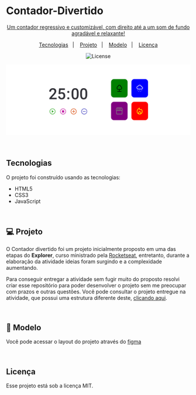 # Contador-Divertido

<p align="center"><u>Um contador regressivo e customizável, com direito até a um som de fundo agradável e relaxante!</u></p>

<p align="center">
  <a href="#tecnologias">Tecnologias</a>&nbsp;&nbsp;&nbsp;|&nbsp;&nbsp;&nbsp;
  <a href="#computer-projeto">Projeto</a>&nbsp;&nbsp;&nbsp;|&nbsp;&nbsp;&nbsp;
  <a href="#closed_book-modelo">Modelo</a>&nbsp;&nbsp;&nbsp;|&nbsp;&nbsp;&nbsp;
  <a href="#licença">Licença</a>
</p>

<p align="center">
  <img alt="License" src="https://img.shields.io/static/v1?label=license&message=MIT&color=49AA26&labelColor=000000">
</p>

<p align="center">
    <img src="https://github.com/Pedro-Jelev/Contador-Divertido/blob/main/.github/Contador-Divertido.png" alt="Imagem Contador Divertido">
</p>

<br>

## Tecnologias

<p>O projeto foi construído usando as tecnologias:</p>

<ul>
    <li>HTML5</li>
    <li>CSS3</li>
    <li>JavaScript</li>
</ul>

<br>

## :computer: Projeto

<p>O Contador divertido foi um projeto inicialmente proposto em uma das etapas do <strong>Explorer</strong>, curso ministrado pela <a href="https://www.rocketseat.com.br">Rocketseat</a>, entretanto, durante a elaboração da atividade ideias foram surgindo e a complexidade aumentando.</p>

<p>Para conseguir entregar a atividade sem fugir muito do proposto resolvi criar esse repositório para poder desenvolver o projeto sem me preocupar com prazos e outras questões. Você pode consultar o projeto entregue na atividade, que possui uma estrutura diferente deste, <a href="https://codepen.io/Pedro-Jelev/pen/vYaNKqB">clicando aqui</a>.</p>

<br>

## :closed_book: Modelo
<p>Você pode acessar o layout do projeto através do <a href="https://www.figma.com/file/xPmMb1R0ssCYFZCtDDYBe9/Stage-05---Focus-Timer-2.0?node-id=0%3A1&t=TK2qKLsFS88SOTBO-0">figma</a></p>

<br>

## Licença

Esse projeto está sob a licença MIT.
